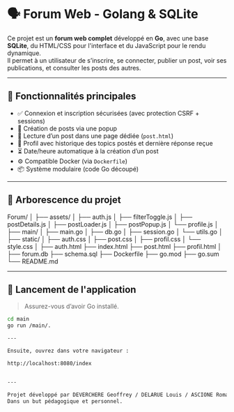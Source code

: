 # 🗣️ Forum Web - Golang & SQLite

Ce projet est un **forum web complet** développé en **Go**, avec une base **SQLite**, du HTML/CSS pour l'interface et du JavaScript pour le rendu dynamique.  
Il permet à un utilisateur de s’inscrire, se connecter, publier un post, voir ses publications, et consulter les posts des autres.

---

## 📌 Fonctionnalités principales

- ✅ Connexion et inscription sécurisées (avec protection CSRF + sessions)
- 📝 Création de posts via une popup
- 🧾 Lecture d’un post dans une page dédiée (`post.html`)
- 👤 Profil avec historique des topics postés et dernière réponse reçue
- ⏳ Date/heure automatique à la création d’un post
- ⚙️ Compatible Docker (via `Dockerfile`)
- 📦 Système modulaire (code Go découpé)

---

## 🧠 Arborescence du projet

Forum/
│
├── assets/
│   ├── auth.js
│   ├── filterToggle.js
│   ├── postDetails.js
│   ├── postLoader.js
│   ├── postPopup.js
│   └── profile.js
│
├── main/
│   ├── main.go
│   ├── db.go
│   ├── session.go
│   └── utils.go
│
├── static/
│   ├── auth.css
│   ├── post.css
│   ├── profil.css
│   └── style.css
│
├── auth.html
├── index.html
├── post.html
├── profil.html
│
├── forum.db
├── schema.sql
├── Dockerfile
├── go.mod
├── go.sum
└── README.md

---

## 🚀 Lancement de l'application

> Assurez-vous d’avoir Go installé.

```bash
cd main
go run /main/.

--- 

Ensuite, ouvrez dans votre navigateur :

http://localhost:8080/index


--- 

Projet développé par DEVERCHERE Geoffrey / DELARUE Louis / ASCIONE Romain
Dans un but pédagogique et personnel.